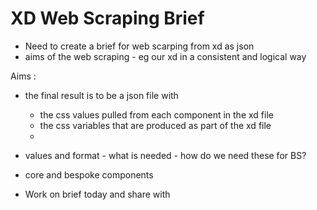 # XD Web Scraping Brief

- Need to create a brief for web scarping from xd as json
-   aims of the web scraping - eg our xd in a consistent and logical way

Aims :
-  the final result is to be a json file with
   -  the css values pulled from each component in the xd file
   -  the css variables that are produced as part of the xd file
   -

-   values and format - what is needed - how do we need these for BS?
-   core and bespoke components
- Work on brief today and share with
